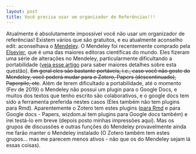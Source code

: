 ```yaml
---
layout: post
title: Você precisa usar um organizador de Referências!!!
---
```


Atualmente é absolutamente impossível você não usar um organizador de referências! Existem vários que são gratuitos, e eu atualmente aconselho edit: aconselhava o [Mendeley](https://www.mendeley.com/). O Mendeley foi recentemente comprado pela [Elsevier](https://en.wikipedia.org/wiki/Elsevier), que é uma das maiores editoras científicas do mundo. Eles fizeram uma série de alterações no Mendeley, particularmente dificultando a portabilidade ([veja esse artigo](https://www.zotero.org/support/kb/mendeley_import) para saber maiores detalhes sobre esta questão). <s>Em geral eles são bastante portáveis, i.e., caso você não goste do Mendeley, você poderá mudar para o Zotero, Papers (descontinuado), Paperpile, etc</s>. Além de terem dificultado a portabilidade, até o momento (Fev de 2019) o Mendeley não possui um plugin para o Google Docs, e muitos dos textos que tenho escrito são colaborativos, e o google docs tem sido a ferramenta preferida nestes casos (Eles também não tem plugins para Rmd). Aparentemente o Zotero tem estes plugins ([para Rmd](http://tc.rbind.io/post/2017/07/07/citing-in-rmarkdown-using-zotero/) e para Google docs - Papers, wizdom.ai tem plugins para Google docs também) e irei testá-lo em breve (depois posto minhas impressões aqui). Mas os grupos de discussões e outras funções do Mendeley provavelmente ainda me farão manter o Mendeley instalado (O Zotero também tem estes grupos… mas me parecem menos ativos - não que os do Mendeley sejam lá essas coisas).